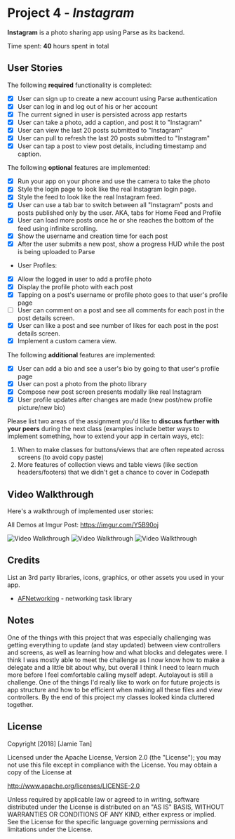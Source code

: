 # Project 4 - *Instagram*

**Instagram** is a photo sharing app using Parse as its backend.

Time spent: **40** hours spent in total

## User Stories

The following **required** functionality is completed:

- [X] User can sign up to create a new account using Parse authentication
- [X] User can log in and log out of his or her account
- [X] The current signed in user is persisted across app restarts
- [X] User can take a photo, add a caption, and post it to "Instagram"
- [X] User can view the last 20 posts submitted to "Instagram"
- [X] User can pull to refresh the last 20 posts submitted to "Instagram"
- [X] User can tap a post to view post details, including timestamp and caption.

The following **optional** features are implemented:

- [X] Run your app on your phone and use the camera to take the photo
- [X] Style the login page to look like the real Instagram login page.
- [X] Style the feed to look like the real Instagram feed.
- [X] User can use a tab bar to switch between all "Instagram" posts and posts published only by the user. AKA, tabs for Home Feed and Profile
- [X] User can load more posts once he or she reaches the bottom of the feed using infinite scrolling.
- [X] Show the username and creation time for each post
- [X] After the user submits a new post, show a progress HUD while the post is being uploaded to Parse
- User Profiles:
- [X] Allow the logged in user to add a profile photo
- [X] Display the profile photo with each post
- [X] Tapping on a post's username or profile photo goes to that user's profile page
- [ ] User can comment on a post and see all comments for each post in the post details screen.
- [X] User can like a post and see number of likes for each post in the post details screen.
- [X] Implement a custom camera view.

The following **additional** features are implemented:

- [X] User can add a bio and see a user's bio by going to that user's profile page
- [X] User can post a photo from the photo library
- [X] Compose new post screen presents modally like real Instagram
- [X] User profile updates after changes are made (new post/new profile picture/new bio)

Please list two areas of the assignment you'd like to **discuss further with your peers** during the next class (examples include better ways to implement something, how to extend your app in certain ways, etc):

1. When to make classes for buttons/views that are often repeated across screens (to avoid copy paste)
2. More features of collection views and table views (like section headers/footers) that we didn't get a chance to cover in Codepath

## Video Walkthrough

Here's a walkthrough of implemented user stories:

All Demos at Imgur Post: https://imgur.com/Y5B90oj

<img src='https://i.imgur.com/eAZNyXG.gif' title='Video Walkthrough' width='' alt='Video Walkthrough' />
<img src='https://i.imgur.com/IJUEfKr.gif' title='Video Walkthrough' width='' alt='Video Walkthrough' />
<img src='https://i.imgur.com/Y5B90oj.gif' title='Video Walkthrough' width='' alt='Video Walkthrough' />

## Credits

List an 3rd party libraries, icons, graphics, or other assets you used in your app.

- [AFNetworking](https://github.com/AFNetworking/AFNetworking) - networking task library


## Notes

One of the things with this project that was especially challenging was getting everything to update (and stay updated) between view controllers and screens, as well as learning how and what blocks and delegates were. I think I was mostly able to meet the challenge as I now know how to make a delegate and a little bit about why, but overall I think I need to learn much more before I feel comfortable calling myself adept. Autolayout is still a challenge. One of the things I'd really like to work on for future projects is app structure and how to be efficient when making all these files and view controllers. By the end of this project my classes looked kinda cluttered together. 

## License

Copyright [2018] [Jamie Tan]

Licensed under the Apache License, Version 2.0 (the "License");
you may not use this file except in compliance with the License.
You may obtain a copy of the License at

http://www.apache.org/licenses/LICENSE-2.0

Unless required by applicable law or agreed to in writing, software
distributed under the License is distributed on an "AS IS" BASIS,
WITHOUT WARRANTIES OR CONDITIONS OF ANY KIND, either express or implied.
See the License for the specific language governing permissions and
limitations under the License.

